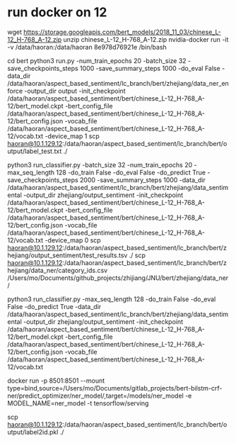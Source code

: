 
# run docker on 12
wget https://storage.googleapis.com/bert_models/2018_11_03/chinese_L-12_H-768_A-12.zip
unzip chinese_L-12_H-768_A-12.zip
nvidia-docker run -it -v /data/haoran:/data/haoran 8e978d76921e /bin/bash

cd bert
python3 run.py -num_train_epochs 20 -batch_size 32 -save_checkpoints_steps 1000 -save_summary_steps 1000 -do_eval False -data_dir /data/haoran/aspect_based_sentiment/lc_branch/bert/zhejiang/data_ner_enforce -output_dir output -init_checkpoint /data/haoran/aspect_based_sentiment/bert/chinese_L-12_H-768_A-12/bert_model.ckpt -bert_config_file /data/haoran/aspect_based_sentiment/bert/chinese_L-12_H-768_A-12/bert_config.json -vocab_file /data/haoran/aspect_based_sentiment/bert/chinese_L-12_H-768_A-12/vocab.txt -device_map 1
scp haoran@10.1.129.12:/data/haoran/aspect_based_sentiment/lc_branch/bert/output/label_test.txt ./






python3 run_classifier.py -batch_size 32 -num_train_epochs 20 -max_seq_length 128 -do_train False -do_eval False -do_predict True -save_checkpoints_steps 2000 -save_summary_steps 1000 -data_dir /data/haoran/aspect_based_sentiment/lc_branch/bert/zhejiang/data_sentimental -output_dir zhejiang/output_sentiment -init_checkpoint /data/haoran/aspect_based_sentiment/bert/chinese_L-12_H-768_A-12/bert_model.ckpt -bert_config_file /data/haoran/aspect_based_sentiment/bert/chinese_L-12_H-768_A-12/bert_config.json -vocab_file /data/haoran/aspect_based_sentiment/bert/chinese_L-12_H-768_A-12/vocab.txt -device_map 0
scp haoran@10.1.129.12:/data/haoran/aspect_based_sentiment/lc_branch/bert/zhejiang/output_sentiment/test_results.tsv ./
scp haoran@10.1.129.12:/data/haoran/aspect_based_sentiment/lc_branch/bert/zhejiang/data_ner/category_ids.csv /Users/mo/Documents/github_projects/zhijiang/JNU/bert/zhejiang/data_ner/

python3 run_classifier.py -max_seq_length 128 -do_train False -do_eval False -do_predict True -data_dir /data/haoran/aspect_based_sentiment/lc_branch/bert/zhejiang/data_sentimental -output_dir zhejiang/output_sentiment -init_checkpoint /data/haoran/aspect_based_sentiment/bert/chinese_L-12_H-768_A-12/bert_model.ckpt -bert_config_file /data/haoran/aspect_based_sentiment/bert/chinese_L-12_H-768_A-12/bert_config.json -vocab_file /data/haoran/aspect_based_sentiment/bert/chinese_L-12_H-768_A-12/vocab.txt

docker run -p 8501:8501 --mount type=bind,source=/Users/mo/Documents/gitlab_projects/bert-bilstm-crf-ner/predict_optimizer/ner_model/,target=/models/ner_model -e MODEL_NAME=ner_model -t tensorflow/serving


scp haoran@10.1.129.12:/data/haoran/aspect_based_sentiment/lc_branch/bert/output/label2id.pkl ./